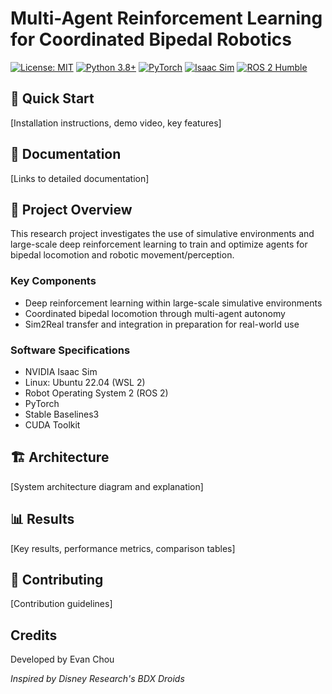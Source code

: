 # Multi-Agent Reinforcement Learning for Coordinated Bipedal Robotics

[![License: MIT](https://img.shields.io/badge/License-MIT-yellow.svg)](https://opensource.org/licenses/MIT)
[![Python 3.8+](https://img.shields.io/badge/python-3.8+-blue.svg)](https://www.python.org/downloads/)
[![PyTorch](https://img.shields.io/badge/-PyTorch-EE4C2C?logo=pytorch&logoColor=white)](https://pytorch.org/)
[![Isaac Sim](https://img.shields.io/badge/Isaac%20Sim-4.5-76B900?logo=nvidia&logoColor=white)](https://developer.nvidia.com/isaac/sim)
[![ROS 2 Humble](https://img.shields.io/badge/ROS%202-Humble-blue.svg)](https://docs.ros.org/en/humble/)

## 🚀 Quick Start
[Installation instructions, demo video, key features]

## 📖 Documentation
[Links to detailed documentation]

## 🎯 Project Overview

This research project investigates the use of simulative environments and large-scale deep reinforcement learning to train and optimize agents for bipedal locomotion and robotic movement/perception.

### Key Components

- Deep reinforcement learning within large-scale simulative environments
- Coordinated bipedal locomotion through multi-agent autonomy
- Sim2Real transfer and integration in preparation for real-world use

### Software Specifications

- NVIDIA Isaac Sim
- Linux: Ubuntu 22.04 (WSL 2)
- Robot Operating System 2 (ROS 2)
- PyTorch
- Stable Baselines3
- CUDA Toolkit

## 🏗️ Architecture
[System architecture diagram and explanation]

## 📊 Results
[Key results, performance metrics, comparison tables]

## 🤝 Contributing
[Contribution guidelines]

## Credits

Developed by Evan Chou

*Inspired by Disney Research's BDX Droids*
